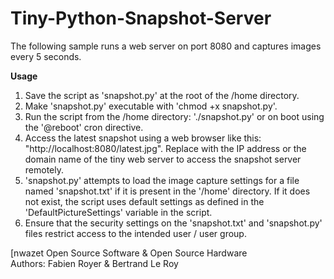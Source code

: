 Tiny-Python-Snapshot-Server
===========================

<p>The following sample runs a web server on port 8080 and captures images every 5 seconds.</p>
<b>Usage</b>
<ol>
  <li>Save the script as 'snapshot.py' at the root of the /home directory.</li>
  <li>Make 'snapshot.py' executable with 'chmod +x snapshot.py'.</li>
  <li>Run the script from the /home directory: './snapshot.py' or on boot using the '@reboot' cron directive.</li>
  <li>Access the latest snapshot using a web browser like this: "http://localhost:8080/latest.jpg". Replace with the IP address or the domain name of the tiny web server to access the snapshot server remotely.</li>
  <li>'snapshot.py' attempts to load the image capture settings for a file named 'snapshot.txt' if it is present in the '/home' directory. If it does not exist, the script uses default settings as defined in the 'DefaultPictureSettings' variable in the script.</li>
  <li>Ensure that the security settings on the 'snapshot.txt' and 'snapshot.py' files restrict access to the intended user / user group.</li>
</ol>


<p>[nwazet Open Source Software & Open Source Hardware<br />
Authors: Fabien Royer & Bertrand Le Roy</p>
